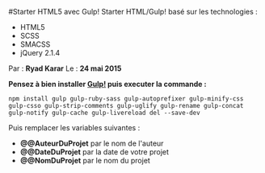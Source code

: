#Starter HTML5 avec Gulp!
Starter HTML/Gulp! basé sur les technologies :

- HTML5
- SCSS
- SMACSS
- jQuery 2.1.4

Par : **Ryad Karar**
Le : **24 mai 2015**

**Pensez à bien installer [Gulp!](http://gulpjs.com/ "Gulp!") puis executer la commande :**

`npm install gulp gulp-ruby-sass gulp-autoprefixer gulp-minify-css gulp-csso gulp-strip-comments gulp-uglify gulp-rename gulp-concat gulp-notify gulp-cache gulp-livereload del --save-dev`

Puis remplacer les variables suivantes :

- **@@AuteurDuProjet** par le nom de l'auteur
- **@@DateDuProjet**  par la date de votre projet
- **@@NomDuProjet**  par le nom du projet